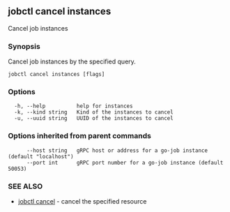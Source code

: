 ## jobctl cancel instances

Cancel job instances

### Synopsis

Cancel job instances by the specified query.

```
jobctl cancel instances [flags]
```

### Options

```
  -h, --help          help for instances
  -k, --kind string   Kind of the instances to cancel
  -u, --uuid string   UUID of the instances to cancel
```

### Options inherited from parent commands

```
      --host string   gRPC host or address for a go-job instance (default "localhost")
      --port int      gRPC port number for a go-job instance (default 50053)
```

### SEE ALSO

* [jobctl cancel](jobctl_cancel.md)	 - cancel the specified resource

